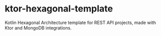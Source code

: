 # ktor-hexagonal-template
Kotlin Hexagonal Architecture template for REST API projects, made with Ktor and MongoDB integrations.

